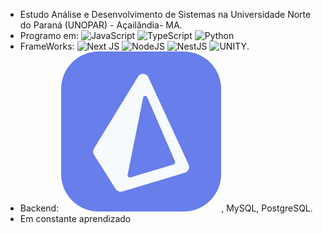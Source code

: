 * Estudo Análise e Desenvolvimento de Sistemas na Universidade Norte do Paraná (UNOPAR) - Açailândia- MA.
* Programo em: ![JavaScript](https://img.shields.io/badge/javascript-%23323330.svg?style=for-the-badge&logo=javascript&logoColor=%23F7DF1E) ![TypeScript](https://img.shields.io/badge/typescript-%23007ACC.svg?style=for-the-badge&logo=typescript&logoColor=white) ![Python](https://img.shields.io/badge/python-3670A0?style=for-the-badge&logo=python&logoColor=ffdd54) 
* FrameWorks: ![Next JS](https://img.shields.io/badge/Next-black?style=for-the-badge&logo=next.js&logoColor=white) ![NodeJS](https://img.shields.io/badge/node.js-6DA55F?style=for-the-badge&logo=node.js&logoColor=white) ![NestJS](https://img.shields.io/badge/nestjs-%23E0234E.svg?style=for-the-badge&logo=nestjs&logoColor=white)  ![UNITY](https://img.shields.io/badge/Unity-%2320232a.svg?style=for-the-badge&logo=unity&logoColor=white).
* Backend: <svg xmlns="http://www.w3.org/2000/svg" width="256" height="256" fill="none" viewBox="0 0 256 256"><rect width="256" height="256" fill="#677EEB" rx="60"/><path fill="#F7FAFC" fill-rule="evenodd" d="M52.6582 165.183C50.7411 162.159 50.7122 158.307 52.5835 155.254L123.044 40.3196C126.963 33.927 136.426 34.4859 139.565 41.2954L203.934 180.926C206.322 186.107 203.573 192.203 198.108 193.843L97.9779 223.882C93.9492 225.09 89.6084 223.471 87.3564 219.918L52.6582 165.183ZM131.173 73.9256C131.852 70.5445 136.485 70.0569 137.853 73.2226L182.254 175.963C183.09 177.898 182.05 180.129 180.03 180.731L110.848 201.383C108.305 202.142 105.869 199.92 106.392 197.318L131.173 73.9256Z" clip-rule="evenodd"/></svg>, MySQL, PostgreSQL.
* Em constante aprendizado
